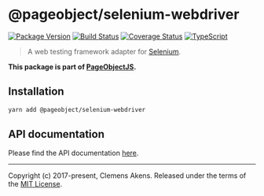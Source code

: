 # @pageobject/selenium-webdriver

[![Package Version][badge-npm-image]][badge-npm-link]
[![Build Status][badge-travis-image]][badge-travis-link]
[![Coverage Status][badge-coveralls-image]][badge-coveralls-link]
[![TypeScript][badge-typescript-image]][badge-typescript-link]

> A web testing framework adapter for [Selenium][external-selenium-webdriver].

**This package is part of [PageObjectJS][internal-homepage].**

## Installation

```sh
yarn add @pageobject/selenium-webdriver
```

## API documentation

Please find the API documentation [here][internal-api-selenium-webdriver].

---

Copyright (c) 2017-present, Clemens Akens. Released under the terms of the [MIT License][internal-license].

[badge-coveralls-image]: https://coveralls.io/repos/github/clebert/pageobject/badge.svg?branch=master
[badge-coveralls-link]: https://coveralls.io/github/clebert/pageobject?branch=master
[badge-npm-image]: https://img.shields.io/npm/v/@pageobject/selenium-webdriver.svg
[badge-npm-link]: https://yarnpkg.com/en/package/@pageobject/selenium-webdriver
[badge-travis-image]: https://travis-ci.org/clebert/pageobject.svg?branch=master
[badge-travis-link]: https://travis-ci.org/clebert/pageobject
[badge-typescript-image]: https://img.shields.io/badge/TypeScript-ready-blue.svg
[badge-typescript-link]: https://www.typescriptlang.org/
[external-selenium-webdriver]: http://seleniumhq.github.io/selenium/docs/api/javascript/index.html
[internal-api-selenium-webdriver]: https://pageobject.js.org/api/selenium-webdriver/
[internal-homepage]: https://pageobject.js.org/
[internal-license]: https://github.com/clebert/pageobject/blob/master/LICENSE
